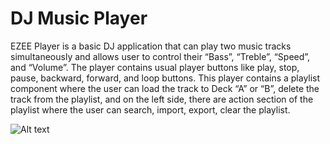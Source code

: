 # DJ Music Player

EZEE Player is a basic DJ application that can play two music tracks simultaneously and allows user to control their “Bass”, “Treble”, “Speed”, and “Volume”.
The player contains usual player buttons like play, stop, pause, backward, forward, and loop buttons.
This player contains a playlist component where the user can load the track to Deck “A” or “B”, delete the track from the playlist, and on the left side, there are action section of the playlist where the user can search, import, export, clear the playlist.

![Alt text](https://github.com/gshudhanshu/DJ-Music-Player/screenshot.jpg "EZEE player screenshot")
